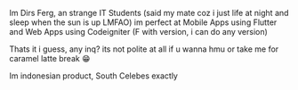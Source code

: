 Im Dirs Ferg, an strange IT Students (said my mate coz i just life at night and sleep when the sun is up LMFAO)
im perfect at Mobile Apps using Flutter and Web Apps using Codeigniter (F with version, i can do any version)

Thats it i guess, any inq? its not polite at all if u wanna hmu or take me for caramel latte break 😁

Im indonesian product, South Celebes exactly

<!---
Arvisco/Arvisco is a ✨ special ✨ repository because its `README.md` (this file) appears on your GitHub profile.
You can click the Preview link to take a look at your changes.
--->
